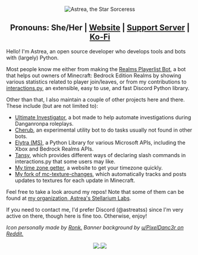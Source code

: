 <p align="center">
  <img src="https://user-images.githubusercontent.com/25420078/173216464-7e7e2435-95b7-4ee5-85bd-413088a2b4be.png" alt="Astrea, the Star Sorceress"/>
</p>
<h2 align="center">Pronouns: She/Her | <a href="https://astrea.cc/">Website</a> | <a href="https://discord.gg/NSdetwGjpK">Support Server</a> | <a href="https://ko-fi.com/astreatss">Ko-Fi</a></h2>

Hello! I'm Astrea, an open source developer who develops tools and bots with (largely) Python.

Most people know me either from making the [Realms Playerlist Bot](https://github.com/AstreaTSS/RealmsPlayerlistBot), a bot that helps out owners of Minecraft: Bedrock Edition Realms by showing various statistics related to player join/leaves, or from my contributions to [interactions.py](https://github.com/interactions-py/library), an extensible, easy to use, and fast Discord Python library.

Other than that, I also maintain a couple of other projects here and there. These include (but are not limited to):
- [Ultimate Investigator](https://github.com/AstreaTSS/UltimateInvestigator), a bot made to help automate investigations during Danganronpa roleplays.
- [Cherub](https://github.com/AstreaTSS/Cherub), an experimental utility bot to do tasks usually not found in other bots.
- [Elytra (MS)](https://github.com/Astrea-Stellarium-Labs/elytra-ms), a Python Library for various Microsoft APIs, including the Xbox and Bedrock Realms APIs. 
- [Tansy](https://github.com/Astrea-Stellarium-Labs/tansy), which provides different ways of declaring slash commands in interactions.py that some users may like.
- [My time zone getter](https://github.com/Astrea-Stellarium-Labs/GetTimeZone), a website to get your timezone quickly.
- [My fork of mc-texture-changes](https://github.com/Astrea-Stellarium-Labs/mc-texture-changes), which automatically tracks and posts updates to textures for each update in Minecraft.

Feel free to take a look around my repos! Note that some of them can be found at [my organization, Astrea's Stellarium Labs](https://github.com/Astrea-Stellarium-Labs).

If you need to contact me, I'd prefer Discord (@astreatss) since I'm very active on there, though here is fine too. Otherwise, enjoy!

_Icon personally made by [Ronk.](https://twitter.com/BonkRonk) Banner background by [u/PixelDanc3r on Reddit.](https://www.reddit.com/r/PixelArt/comments/os688k/a_little_animation_of_my_old_drawing/)_

<p align="center">
  <a href="https://github.com/AstreaTSS">
    <img align="center" src="https://github-readme-stats.vercel.app/api?username=AstreaTSS&show_icons=true&hide_rank=true&theme=material-palenight&count_private=true" />
  </a>
  <a href="https://github.com/AstreaTSS">
    <img align="center" src="https://github-readme-stats.vercel.app/api/top-langs/?username=AstreaTSS&layout=compact&exclude_repo=DH-Season-6-Archive,PD-Season-1-Archive,PD-Season-2-Archive,DH-Season-7-Archive,DH-Season-8-Archive,DHGeneralArchive,PD-Season-3-Archive,MD-Season-1-Archive,DH-Season-9-Archive&theme=material-palenight" />
  </a>
</p>
